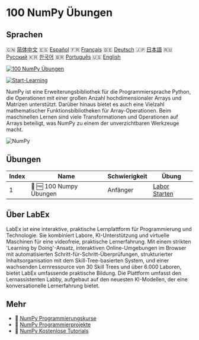 # 100 NumPy Übungen

## Sprachen

🇨🇳 [简体中文](README_zh.md) 🇪🇸 [Español](README_es.md) 🇫🇷 [Français](README_fr.md) 🇩🇪 [Deutsch](README_de.md) 🇯🇵 [日本語](README_ja.md) 🇷🇺 [Русский](README_ru.md) 🇰🇷 [한국어](README_ko.md) 🇧🇷 [Português](README_pt.md) 🇺🇸 [English](README.md) 

[![100 NumPy Übungen](https://cover-creator.labex.io/100-numpy-exercises.png?lang=de)](https://labex.io/de/courses/100-numpy-exercises)

[![Start-Learning](https://img.shields.io/badge/Start-Learning-whitesmoke?style=for-the-badge)](https://labex.io/de/courses/100-numpy-exercises)

NumPy ist eine Erweiterungsbibliothek für die Programmiersprache Python, die Operationen mit einer großen Anzahl hochdimensionaler Arrays und Matrizen unterstützt. Darüber hinaus bietet es auch eine Vielzahl mathematischer Funktionsbibliotheken für Array-Operationen. Beim maschinellen Lernen sind viele Transformationen und Operationen auf Arrays beteiligt, was NumPy zu einem der unverzichtbaren Werkzeuge macht.

![NumPy](https://img.shields.io/badge/NumPy-whitesmoke?style=for-the-badge&logo=numpy)


## Übungen

|   Index | Name                    | Schwierigkeit   | Übung                                                                                          |
|---------|-------------------------|-----------------|------------------------------------------------------------------------------------------------|
|       1 | 📖 🆓 100 Numpy Übungen | Anfänger        | <a target='_blank' href='https://labex.io/de/labs/100-numpy-exercises-20746'>Labor Starten</a> |

## Über LabEx

LabEx ist eine interaktive, praktische Lernplattform für Programmierung und Technologie. Sie kombiniert Labore, KI-Unterstützung und virtuelle Maschinen für eine videofreie, praktische Lernerfahrung. Mit einem strikten 'Learning by Doing'-Ansatz, interaktiven Online-Umgebungen im Browser mit automatisierten Schritt-für-Schritt-Überprüfungen, strukturierter Inhaltsorganisation mit dem Skill-Tree-basierten System, und einer wachsenden Lernressource von 30 Skill Trees und über 6.000 Laboren, bietet LabEx umfassende praktische Bildung. Die Plattform umfasst den Lernassistenten Labby, aufgebaut auf den neuesten KI-Modellen, der eine konversationelle Lernerfahrung bietet.

## Mehr

- 🔗 [NumPy Programmierungskurse](https://github.com/labex-labs/awesome-programming-courses)
- 🔗 [NumPy Programmierprojekte](https://github.com/labex-labs/awesome-programming-projects)
- 🔗 [NumPy Kostenlose Tutorials](https://github.com/labex-labs/numpy-free-tutorials)

